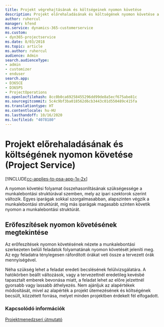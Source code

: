 ```yaml
---
title: Projekt végrehajtásának és költségeinek nyomon követése
description: Projekt előrehaladásának és költségének nyomon követése a Project Service szolgáltatásban
author: ruhercul
manager: kfend
ms.service: dynamics-365-customerservice
ms.custom:
- dyn365-projectservice
ms.date: 8/03/2018
ms.topic: article
ms.author: ruhercul
audience: Admin
search.audienceType:
- admin
- customizer
- enduser
search.app:
- D365CE
- D365PS
- ProjectOperations
ms.openlocfilehash: 8cc0b0ca69258455296dd99de8a5ecf675abe81c
ms.sourcegitcommit: 5c4c9bf3ba018562d6cb3443c01d550489c415fa
ms.translationtype: HT
ms.contentlocale: hu-HU
ms.lasthandoff: 10/16/2020
ms.locfileid: "4078180"
---
```

# <a name="track-project-progress-and-cost-project-service"></a>Projekt előrehaladásának és költségének nyomon követése (Project Service)

[!INCLUDE[cc-applies-to-psa-app-1x-2x](../includes/cc-applies-to-psa-app-1x-2x.md)]

A nyomon követési folyamat összehasonlításának szükségessége a munkalebontási struktúrával szemben, mely az ipari szektorok szerint változik. Egyes iparágak sokkal szorgalmasabban, alapszinten végzik a munkalebontási struktúrát, míg más iparágak magasabb szinten követik nyomon a munkalebontási struktúrát.  
  
## <a name="effort-tracking-view"></a>Erőfeszítések nyomon követésének megtekintése  
Az erőfeszítések nyomon követésének nézete a munkalebontási szerkezeten belüli feladatok folyamatának nyomon követését jeleníti meg. Az egy feladatra ténylegesen ráfordított órákat veti össze a tervezett órák mennyiségével.  
  
Néha szükség lehet a feladat eredeti becslésének felülvizsgálatára. A hatókörben beállt változások, vagy a tervezettnél eredetileg kevésbé tapasztalt emberek bevonása miatt, a feladat lehet az előre jelzettnél gyorsabb vagy lassabb áthelyezés. Nem ajánljuk az alapértékek módosítását, mivel az alapérték a projekt ütemezésének és költségének becsült, közzétett forrása, melyet minden projektben érdekelt fél elfogadott.  
  
### <a name="see-also"></a>Kapcsolódó információk  
 [Projektmenedzseri útmutató](../psa/project-manager-guide.md)
